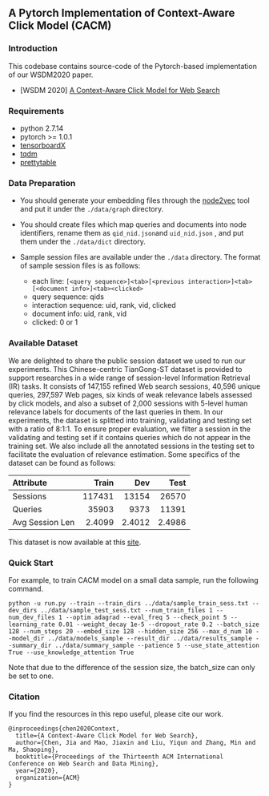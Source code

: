 ## A Pytorch Implementation of Context-Aware Click Model (CACM)

### Introduction

This codebase contains source-code of the Pytorch-based implementation of our WSDM2020 paper.
  - [WSDM 2020] [A Context-Aware Click Model for Web Search](https://dl.acm.org/doi/10.1145/3336191.3371819)

### Requirements

* python 2.7.14
* pytorch >= 1.0.1
* [tensorboardX](https://pypi.python.org/pypi/tensorboardX)
* [tqdm](https://pypi.org/project/tqdm/)
* [prettytable](https://pypi.org/project/PrettyTable/)


### Data Preparation
- You should generate your embedding files through the [node2vec](https://github.com/snap-stanford/snap/tree/master/examples/node2vec) tool and put it under the ```./data/graph``` directory.
- You should create files which map queries and documents into node identifiers, rename them as ```qid_nid.json```and  ```uid_nid.json``` , and put them under the ```./data/dict``` directory.
- Sample session files are available under the ```./data``` directory. The format of sample session files is as follows:

    - each line: ```[<query sequence>]<tab>[<previous interaction>]<tab>[<document info>]<tab><clicked>```
    - query sequence: qids
    - interaction sequence: uid, rank, vid, clicked
    - document info: uid, rank, vid
    - clicked: 0 or 1


### Available Dataset

We are delighted to share the public session dataset we used to run our experiments. This Chinese-centric TianGong-ST dataset is provided to support researches in a wide range of session-level Information Retrieval (IR) tasks. It consists of 147,155 refined Web search sessions, 40,596 unique queries, 297,597 Web pages, six kinds of weak relevance labels assessed by click models, and also a subset of 2,000 sessions with 5-level human relevance labels for documents of the last queries in them. In our experiments, the dataset is splitted into training, validating and testing set with a ratio of 8:1:1. To ensure proper evaluation, we filter a session in the validating and testing set if it contains queries which do not appear in the training set. We also include all the annotated sessions in the testing set to facilitate the evaluation of relevance estimation. Some specifics of the dataset can be found as follows:

| Attribute           |   Train |  Dev   |   Test |
| :--- | ---: | ---: | ---: |
| Sessions            |  117431 | 13154  |  26570 |
| Queries             | 35903 | 9373 | 11391 |
| Avg Session Len     |    2.4099 |  2.4012  |   2.4986 |

This dataset is now available at this [site](http://www.thuir.cn/tiangong-st/).


### Quick Start

For example, to train CACM model on a small data sample, run the following command.

```
python -u run.py --train --train_dirs ../data/sample_train_sess.txt --dev_dirs ../data/sample_test_sess.txt --num_train_files 1 --num_dev_files 1 --optim adagrad --eval_freq 5 --check_point 5 --learning_rate 0.01 --weight_decay 1e-5 --dropout_rate 0.2 --batch_size 128 --num_steps 20 --embed_size 128 --hidden_size 256 --max_d_num 10 --model_dir ../data/models_sample --result_dir ../data/results_sample --summary_dir ../data/summary_sample --patience 5 --use_state_attention True --use_knowledge_attention True
```

Note that due to the difference of the session size, the batch_size can only be set to one.


### Citation

If you find the resources in this repo useful, please cite our work.

```
@inproceedings{chen2020Context,
  title={A Context-Aware Click Model for Web Search},
  author={Chen, Jia and Mao, Jiaxin and Liu, Yiqun and Zhang, Min and Ma, Shaoping},
  booktitle={Proceedings of the Thirteenth ACM International Conference on Web Search and Data Mining},
  year={2020},
  organization={ACM}
}
```
